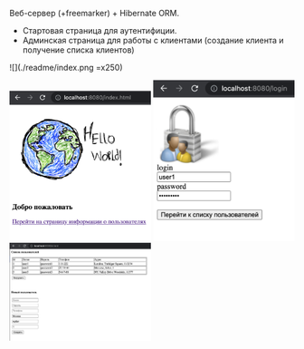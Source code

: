 Веб-сервер (+freemarker) + Hibernate ORM.

- Стартовая страница для аутентифиции.  
- Админская страница для работы с клиентами (создание клиента и получение списка клиентов)

![](./readme/index.png =x250)

<img src="readme/index.png" width="250">
<img src="readme/login.png" width="250">
<img src="readme/client.png" width="250">